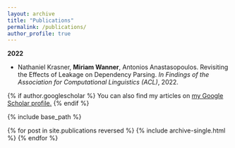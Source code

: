 ```yaml
---
layout: archive
title: "Publications"
permalink: /publications/
author_profile: true
---
```


**2022**
- Nathaniel Krasner, **Miriam Wanner**, Antonios Anastasopoulos. Revisiting the Effects of Leakage on Dependency Parsing. *In Findings of the Association for Computational Linguistics (ACL)*, 2022.

{% if author.googlescholar %}
  You can also find my articles on <u><a href="{{author.googlescholar}}">my Google Scholar profile</a>.</u>
{% endif %}

{% include base_path %}

{% for post in site.publications reversed %}
  {% include archive-single.html %}
{% endfor %}
